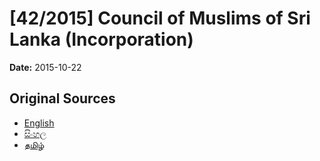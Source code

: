 # [42/2015] Council of Muslims of Sri Lanka (Incorporation)

**Date:** 2015-10-22

## Original Sources

- [English](https://documents.gov.lk/view/bills/2015/10/42-2015_E.pdf)
- [සිංහල](https://documents.gov.lk/view/bills/2015/10/42-2015_S.pdf)
- [தமிழ்](https://documents.gov.lk/view/bills/2015/10/42-2015_T.pdf)
